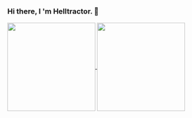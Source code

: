 ### Hi there, I 'm Helltractor. 👋
<a href="#">
  <img height="200" align="center" src="https://github-readme-stats.vercel.app/api?username=Helltractor&count_private=true&show_icons=true&icon_color=0366d6" />
</a>
<a href="#">
  <img height="200" align="center" src="https://github-readme-stats.vercel.app/api/top-langs/?username=Helltractor&layout=compact&langs_count=6&card_width=290" />
</a>
